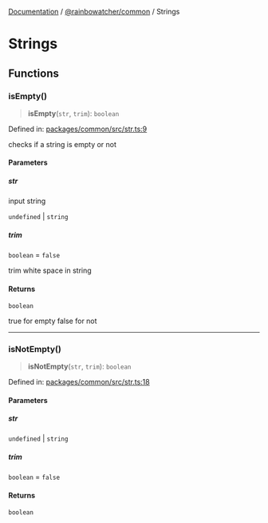 [Documentation](../../README.md) / [@rainbowatcher/common](../README.md) / Strings

# Strings

## Functions

### isEmpty()

> **isEmpty**(`str`, `trim`): `boolean`

Defined in: [packages/common/src/str.ts:9](https://github.com/rainbowatcher/js-utils/blob/68384686cd8847044b7e3911b28a2c08c926d445/packages/common/src/str.ts#L9)

checks if a string is empty or not

#### Parameters

##### str

input string

`undefined` | `string`

##### trim

`boolean` = `false`

trim white space in string

#### Returns

`boolean`

true for empty false for not

---

### isNotEmpty()

> **isNotEmpty**(`str`, `trim`): `boolean`

Defined in: [packages/common/src/str.ts:18](https://github.com/rainbowatcher/js-utils/blob/68384686cd8847044b7e3911b28a2c08c926d445/packages/common/src/str.ts#L18)

#### Parameters

##### str

`undefined` | `string`

##### trim

`boolean` = `false`

#### Returns

`boolean`
